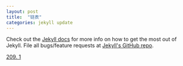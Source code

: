 ```yaml
---
layout: post
title:  "链表"
categories: jekyll update
---
```


Check out the [Jekyll docs][jekyll] for more info on how to get the most out of Jekyll. File all bugs/feature requests at [Jekyll's GitHub repo][jekyll-gh].

[jekyll-gh]: https://chuckch.github.io/article209
[jekyll]:    http://jekyllrb.com



[sss]: baidu.com	"111"

[209. 1](https://chuckch.github.io/2021/11/04/title)

